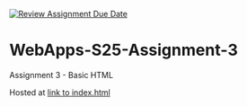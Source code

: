 [![Review Assignment Due Date](https://classroom.github.com/assets/deadline-readme-button-22041afd0340ce965d47ae6ef1cefeee28c7c493a6346c4f15d667ab976d596c.svg)](https://classroom.github.com/a/dtnQoQgg)
# WebApps-S25-Assignment-3
Assignment 3 - Basic HTML

Hosted at [link to index.html]((https://github.com/44-563-WebApps-S25/44563-webapps-s25-assignment3-verhulsta532/blob/main/index.html))
